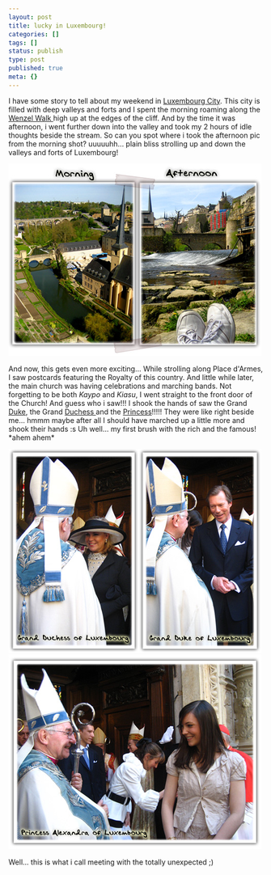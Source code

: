 ```yaml
---
layout: post
title: lucky in Luxembourg!
categories: []
tags: []
status: publish
type: post
published: true
meta: {}
---
```

I have some story to tell about my weekend in [Luxembourg City](http://en.wikipedia.org/wiki/Luxembourg_(city)). This city is filled with deep valleys and forts and I spent the morning roaming along the [Wenzel Walk ](http://www.aluxembourgattraction.com/luxembourg-attractions/the-wenzel-walk.htm)high up at the edges of the cliff. And by the time it was afternoon, i went further down into the valley and took my 2 hours of idle thoughts beside the stream. So can you spot where i took the afternoon pic from the morning shot? uuuuuhh... plain bliss strolling up and down the valleys and forts of Luxembourg!

![](/img/luxembourg_valley_petrusse.jpg)

And now, this gets even more exciting... While strolling along Place d'Armes, I saw postcards featuring the Royalty of this country. And little while later, the main church was having celebrations and marching bands. Not forgetting to be both _Kaypo_ and _Kiasu_, I went straight to the front door of the Church! And guess who i saw!!! I shook the hands of saw the Grand [Duke](http://www.gouvernement.lu/dossiers/famille_grand_ducale/chregneuk/infobase/cvhenri.html), the Grand [Duchess ](http://www.gouvernement.lu/dossiers/famille_grand_ducale/chregneuk/infobase/cvmtheresa.html)and the [Princess](http://en.wikipedia.org/wiki/Princess_Alexandra_of_Luxembourg)!!!!! They were like right beside me... hmmm maybe after all I should have marched up a little more and shook their hands :s Uh well... my first brush with the rich and the famous! \*ahem ahem\*

![](/img/duke_duchess_luxembourg.jpg) ![](/img/princess_luxembourg.jpg)

Well... this is what i call meeting with the totally unexpected ;)
